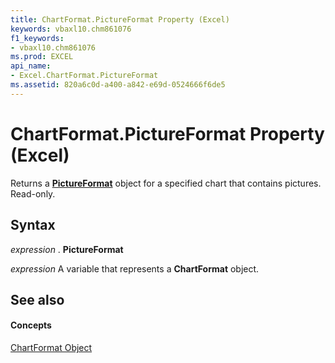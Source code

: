 ```yaml
---
title: ChartFormat.PictureFormat Property (Excel)
keywords: vbaxl10.chm861076
f1_keywords:
- vbaxl10.chm861076
ms.prod: EXCEL
api_name:
- Excel.ChartFormat.PictureFormat
ms.assetid: 820a6c0d-a400-a842-e69d-0524666f6de5
---
```



# ChartFormat.PictureFormat Property (Excel)

Returns a  **[PictureFormat](pictureformat-object-excel.md)** object for a specified chart that contains pictures. Read-only.


## Syntax

 _expression_ . **PictureFormat**

 _expression_ A variable that represents a **ChartFormat** object.


## See also


#### Concepts


[ChartFormat Object](chartformat-object-excel.md)

